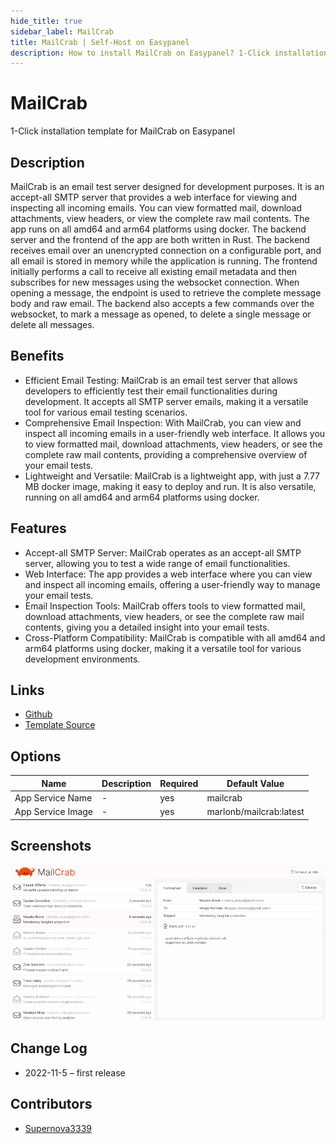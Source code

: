 ```yaml
---
hide_title: true
sidebar_label: MailCrab
title: MailCrab | Self-Host on Easypanel
description: How to install MailCrab on Easypanel? 1-Click installation template for MailCrab on Easypanel
---
```


<!-- generated -->

# MailCrab

1-Click installation template for MailCrab on Easypanel

## Description

MailCrab is an email test server designed for development purposes. It is an accept-all SMTP server that provides a web interface for viewing and inspecting all incoming emails. You can view formatted mail, download attachments, view headers, or view the complete raw mail contents. The app runs on all amd64 and arm64 platforms using docker. The backend server and the frontend of the app are both written in Rust. The backend receives email over an unencrypted connection on a configurable port, and all email is stored in memory while the application is running. The frontend initially performs a call to receive all existing email metadata and then subscribes for new messages using the websocket connection. When opening a message, the endpoint is used to retrieve the complete message body and raw email. The backend also accepts a few commands over the websocket, to mark a message as opened, to delete a single message or delete all messages.

## Benefits

- Efficient Email Testing: MailCrab is an email test server that allows developers to efficiently test their email functionalities during development. It accepts all SMTP server emails, making it a versatile tool for various email testing scenarios.
- Comprehensive Email Inspection: With MailCrab, you can view and inspect all incoming emails in a user-friendly web interface. It allows you to view formatted mail, download attachments, view headers, or see the complete raw mail contents, providing a comprehensive overview of your email tests.
- Lightweight and Versatile: MailCrab is a lightweight app, with just a 7.77 MB docker image, making it easy to deploy and run. It is also versatile, running on all amd64 and arm64 platforms using docker.

## Features

- Accept-all SMTP Server: MailCrab operates as an accept-all SMTP server, allowing you to test a wide range of email functionalities.
- Web Interface: The app provides a web interface where you can view and inspect all incoming emails, offering a user-friendly way to manage your email tests.
- Email Inspection Tools: MailCrab offers tools to view formatted mail, download attachments, view headers, or see the complete raw mail contents, giving you a detailed insight into your email tests.
- Cross-Platform Compatibility: MailCrab is compatible with all amd64 and arm64 platforms using docker, making it a versatile tool for various development environments.

## Links

- [Github](https://github.com/tweedegolf/mailcrab)
- [Template Source](https://github.com/easypanel-io/templates/tree/main/templates/mailcrab)

## Options

Name | Description | Required | Default Value
-|-|-|-
App Service Name | - | yes | mailcrab
App Service Image | - | yes | marlonb/mailcrab:latest

## Screenshots

![MailCrab Screenshot](./assets/screenshot.png)

## Change Log

- 2022-11-5 – first release

## Contributors

- [Supernova3339](https://github.com/Supernova3339)
